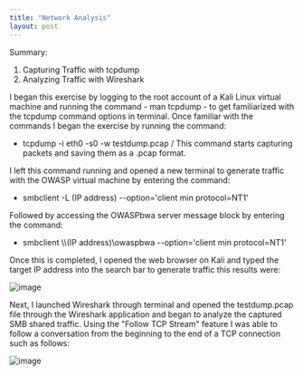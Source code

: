 ```yaml
---
title: "Network Analysis"
layout: post
---
```

Summary:
  1. Capturing Traffic with tcpdump
  2. Analyzing Traffic with Wireshark

I began this exercise by logging to the root account of a Kali Linux virtual machine and running the command - man tcpdump - to get familiarized with the tcpdump command options in terminal. 
Once familiar with the commands I began the exercise by running the command:
  - tcpdump -i eth0 -s0 -w testdump.pcap / This command starts capturing packets and saving them as a .pcap format.

I left this command running and opened a new terminal to generate traffic with the OWASP virtual machine by entering the command:
  - smbclient -L (IP address) --option='client min protocol=NT1'

Followed by accessing the OWASPbwa server message block by entering the command:
  - smbclient \\\\(IP address)\\owaspbwa --option='client min protocol=NT1'

Once this is completed, I opened the web browser on Kali and typed the target IP address into the search bar to generate traffic this results were:

![image](https://github.com/Devin10Dahlberg/devin10dahlberg.github.io/assets/149525072/e11a328b-488f-4ec7-90d0-10ee6355bda1)

Next, I launched Wireshark through terminal and opened the testdump.pcap file through the Wireshark application and began to analyze the captured SMB shared traffic.
Using the "Follow TCP Stream" feature I was able to follow a conversation from the beginning to the end of a TCP connection such as follows:

![image](https://github.com/Devin10Dahlberg/devin10dahlberg.github.io/assets/149525072/0cb033be-ba3b-419e-9a4e-b7262e9720d6)

